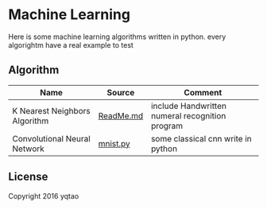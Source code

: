 # Machine Learning 
Here is some machine learning algorithms written in python.
every algorightm have a real example to test


## Algorithm

| Name | Source |Comment |
| ---- | -------|------- |
|K Nearest Neighbors Algorithm |[ReadMe.md](./kNN/ReadMe.md) | include Handwritten numeral recognition program |
|Convolutional Neural Network|[mnist.py](./CNN/mnist.py)|some classical cnn write in python |
## License

Copyright 2016 yqtao

